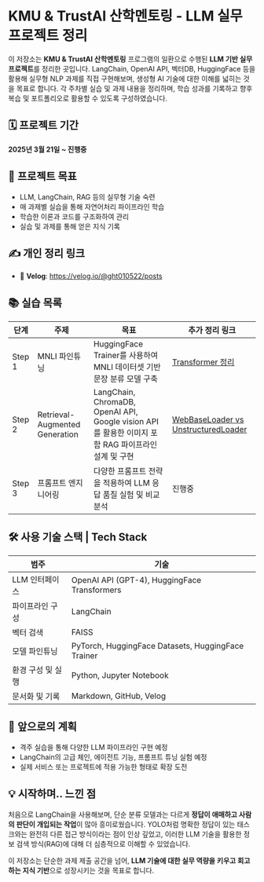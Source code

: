 # KMU & TrustAI 산학멘토링 - LLM 실무 프로젝트 정리

이 저장소는 **KMU & TrustAI 산학멘토링** 프로그램의 일환으로 수행된 **LLM 기반 실무 프로젝트**를 정리한 곳입니다. LangChain, OpenAI API, 벡터DB, HuggingFace 등을 활용해 실무형 NLP 과제를 직접 구현해보며, 생성형 AI 기술에 대한 이해를 넓히는 것을 목표로 합니다. 각 주차별 실습 및 과제 내용을 정리하며, 학습 성과를 기록하고 향후 복습 및 포트폴리오로 활용할 수 있도록 구성하였습니다.

## 🗓️ 프로젝트 기간

**2025년 3월 21일 ~ 진행중**

## 🌟 프로젝트 목표

* LLM, LangChain, RAG 등의 실무형 기술 숙련
* 매 과제별 실습을 통해 자연어처리 파이프라인 학습
* 학습한 이론과 코드를 구조화하여 관리
* 실습 및 과제를 통해 얻은 지식 기록

## ✍️ 개인 정리 링크

* 📖 **Velog**: https://velog.io/@ght010522/posts

## 📚 실습 목록

| 단계 | 주제 | 목표 | 추가 정리 링크 | 
|------|------|------|----------------|
| Step 1 | MNLI 파인튜닝 | HuggingFace Trainer를 사용하여 MNLI 데이터셋 기반 문장 분류 모델 구축 | [Transformer 정리](https://velog.io/@ght010522/Transformer-%EC%A0%95%EB%A6%AC) |
| Step 2 | Retrieval-Augmented Generation | LangChain, ChromaDB, OpenAI API, Google vision API를 활용한 이미지 포함 RAG 파이프라인 설계 및 구현 | [WebBaseLoader vs UnstructuredLoader](https://velog.io/@ght010522/WebBaseLoader-vs-UnstructuredLoader) |
| Step 3 | 프롬프트 엔지니어링 | 다양한 프롬프트 전략을 적용하여 LLM 응답 품질 실험 및 비교 분석 | 진행중 |


## 🛠 사용 기술 스택 | Tech Stack

| 범주 | 기술 |
|------|------|
| LLM 인터페이스 | OpenAI API (GPT-4), HuggingFace Transformers |
| 파이프라인 구성 | LangChain |
| 벡터 검색 | FAISS |
| 모델 파인튜닝 | PyTorch, HuggingFace Datasets, HuggingFace Trainer |
| 환경 구성 및 실행 | Python, Jupyter Notebook |
| 문서화 및 기록 | Markdown, GitHub, Velog |

## 🚀 앞으로의 계획

* 격주 실습을 통해 다양한 LLM 파이프라인 구현 예정
* LangChain의 고급 체인, 에이전트 기능, 프롬프트 튜닝 실험 예정
* 실제 서비스 또는 프로젝트에 적용 가능한 형태로 확장 도전

## 💡 시작하며.. 느낀 점

처음으로 LangChain을 사용해보며, 단순 분류 모델과는 다르게 **정답이 애매하고 사람의 판단이 개입되는 작업**이 많아 흥미로웠습니다. YOLO처럼 명확한 정답이 있는 태스크와는 완전히 다른 접근 방식이라는 점이 인상 깊었고, 이러한 LLM 기술을 활용한 정보 검색 방식(RAG)에 대해 더 심층적으로 이해할 수 있었습니다.

이 저장소는 단순한 과제 제출 공간을 넘어, **LLM 기술에 대한 실무 역량을 키우고 회고하는 지식 기반**으로 성장시키는 것을 목표로 합니다.
